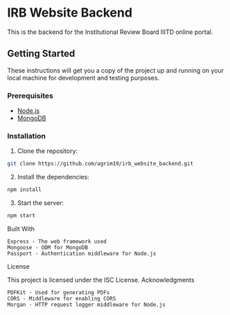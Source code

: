 # IRB Website Backend

This is the backend for the Institutional Review Board IIITD online portal.

## Getting Started

These instructions will get you a copy of the project up and running on your local machine for development and testing purposes.

### Prerequisites

* [Node.js](https://nodejs.org/)
* [MongoDB](https://www.mongodb.com/)

### Installation

1. Clone the repository:

```bash
git clone https://github.com/agrim19/irb_website_backend.git
```

2. Install the dependencies:

```bash
npm install
```

3. Start the server:

```bash
npm start
```

Built With

    Express - The web framework used
    Mongoose - ODM for MongoDB
    Passport - Authentication middleware for Node.js

License

This project is licensed under the ISC License.
Acknowledgments

    PDFKit - Used for generating PDFs
    CORS - Middleware for enabling CORS
    Morgan - HTTP request logger middleware for Node.js

